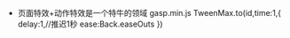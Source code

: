 - 页面特效+动作特效是一个特牛的领域
  gasp.min.js 
  TweenMax.to(id,time:1,{
      delay:1,//推迟1秒
      ease:Back.easeOuts
  })